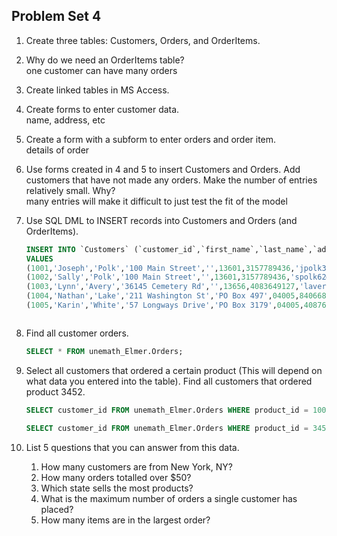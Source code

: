 ## Problem Set 4 

1. Create three tables: Customers, Orders, and OrderItems.   
   

2. Why do we need an OrderItems table?   
   one customer can have many orders   

3. Create linked tables in MS Access.   
   

4. Create forms to enter customer data.   
   name, address, etc   

5. Create a form with a subform to enter orders and order item.   
   details of order   

6. Use forms created in 4 and 5 to insert Customers and Orders.  Add customers that have not made any orders. Make the number of entries relatively small.  Why?   
   many entries will make it difficult to just test the fit of the model   

7. Use SQL DML to INSERT records into Customers and Orders (and OrderItems).   
   ```sql
   INSERT INTO `Customers` (`customer_id`,`first_name`,`last_name`,`address 1`,`address 2`,`zip_code`,`phone`,`email`) 
   VALUES 
   (1001,'Joseph','Polk','100 Main Street','',13601,3157789436,'jpolk37@gmail.com'),
   (1002,'Sally','Polk','100 Main Street','',13601,3157789436,'spolk62@gmail.com'),
   (1003,'Lynn','Avery','36145 Cemetery Rd','',13656,4083649127,'lavery7462@yahoo.com'),
   (1004,'Nathan','Lake','211 Washington St','PO Box 497',04005,8406686468,'nlake486@gmail.com'),
   (1005,'Karin','White','57 Longways Drive','PO Box 3179',04005,4087624935,'kwhite16@yahoo.com');
   ```
   
   ```sql
   
   ```

8. Find all customer orders.   
   ```sql
   SELECT * FROM unemath_Elmer.Orders;
   ```

9. Select all customers that ordered a certain product (This will depend on what data you entered into the table).  Find all customers that ordered product 3452.  
   ```sql
   SELECT customer_id FROM unemath_Elmer.Orders WHERE product_id = 1001;
   ```
   ```sql
   SELECT customer_id FROM unemath_Elmer.Orders WHERE product_id = 3452;
   ```

10. List 5 questions that you can answer from this data.    
    1. How many customers are from New York, NY?
    2. How many orders totalled over $50?
    3. Which state sells the most products?
    4. What is the maximum number of orders a single customer has placed?
    5. How many items are in the largest order?   


